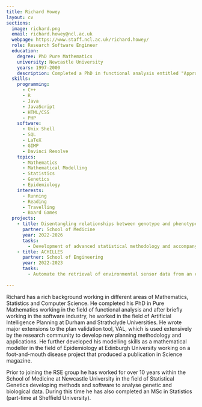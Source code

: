 ```yaml
---
title: Richard Howey
layout: cv
sections:
  image: richard.png
  email: richard.howey@ncl.ac.uk
  webpage: https://www.staff.ncl.ac.uk/richard.howey/
  role: Research Software Engineer
  education:
    degree: PhD Pure Mathematics
    university: Newcastle University
    years: 1997-2000
    description: Completed a PhD in functional analysis entitled "Approximately Multiplicative Maps between some Banach Algebras"
  skills:
    programming:
      - C++
      - R
      - Java
      - JavaScript
      - HTML/CSS
      - PHP      
    software:  
      - Unix Shell
      - SQL
      - LaTeX
      - GIMP
      - Davinci Resolve
    topics:
      - Mathematics
      - Mathematical Modelling
      - Statistics
      - Genetics
      - Epidemiology
    interests:
      - Running
      - Reading
      - Travelling
      - Board Games
  projects:
    - title: Disentangling relationships between genotype and phenotype in complex genetic disorders
      partner: School of Medicine
      year: 2022-2026
      tasks:
        - Development of advanced statistical methodology and accompanying software for elucidating relationships between genotype and phenotype.
    - title: ACHILLES
      partner: School of Engineering
      year: 2022-2023
      tasks:
        - Automate the retrieval of environmental sensor data from an embankment at Nafferton Farm by implementing resilient, low-power infrastructure suitable for field deployment.
        
---
```

Richard has a rich background working in different areas of Mathematics, Statistics and Computer Science. He completed his PhD in Pure Mathematics working in the field of functional analysis and after briefly working in the software industry, he worked in the field of Artificial Intelligence Planning at Durham and Strathclyde Universities. He wrote major extensions to the plan validation tool, VAL, which is used extensively by the research community to develop new planning methodology and applications. He further developed his modelling skills as a mathematical modeller in the field of Epidemiology at Edinburgh University working on a foot-and-mouth disease project that produced a publication in Science magazine.

Prior to joining the RSE group he has worked for over 10 years within the School of Medicine at Newcastle University in the field of Statistical Genetics developing methods and software to analyse genetic and biological data. During this time he has also completed an MSc in Statistics (part-time at Sheffield University).   
